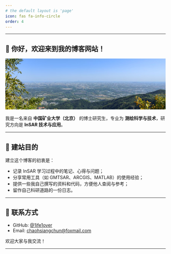 ```yaml
---
# the default layout is 'page'
icon: fas fa-info-circle
order: 4
---
```


<!-- > Add Markdown syntax content to file `_tabs/about.md`{: .filepath } and it will show up on this page.
{: .prompt-tip } -->

---

## 👋 你好，欢迎来到我的博客网站！

![图片说明文字](/assets/img/picture/about.jpg)

我是一名来自 **中国矿业大学（北京）** 的博士研究生，专业为 **测绘科学与技术**，研究方向是 **InSAR 技术与应用**。

---

## 📌 建站目的

建立这个博客的初衷是：

- 记录 InSAR 学习过程中的笔记、心得与问题；
- 分享常用工具（如 GMTSAR、ARCGIS、MATLAB）的使用经验；
- 提供一些我自己撰写的资料和代码，方便他人查阅与参考；
- 留作自己科研道路的一份日志。

---

## 📮 联系方式

- GitHub: [@1ife1over](https://github.com/1ife1over)
- Email: chaohsiangchun@foxmail.com

欢迎大家与我交流！

---
